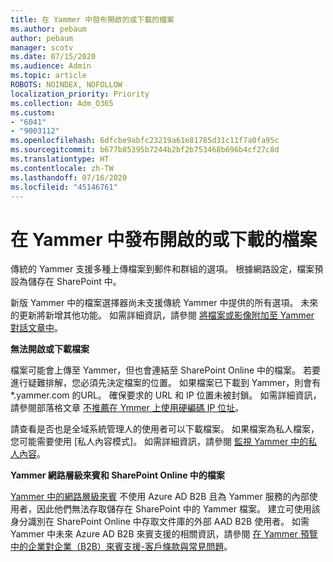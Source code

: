 ```yaml
---
title: 在 Yammer 中發布開啟的或下載的檔案
ms.author: pebaum
author: pebaum
manager: scotv
ms.date: 07/15/2020
ms.audience: Admin
ms.topic: article
ROBOTS: NOINDEX, NOFOLLOW
localization_priority: Priority
ms.collection: Adm_O365
ms.custom:
- "6041"
- "9003112"
ms.openlocfilehash: 6dfcbe9abfc23219a61e81785d31c11f7a0fa95c
ms.sourcegitcommit: b677b85395b7244b2bf2b753468b696b4cf27c8d
ms.translationtype: HT
ms.contentlocale: zh-TW
ms.lasthandoff: 07/16/2020
ms.locfileid: "45146761"
---
```

# <a name="issue-opening-or-downloading-files-in-yammer"></a>在 Yammer 中發布開啟的或下載的檔案

傳統的 Yammer 支援多種上傳檔案到郵件和群組的選項。 根據網路設定，檔案預設為儲存在 SharePoint 中。

新版 Yammer 中的檔案選擇器尚未支援傳統 Yammer 中提供的所有選項。 未來的更新將新增其他功能。 如需詳細資訊，請參閱 [將檔案或影像附加至 Yammer 對話文章中](https://support.microsoft.com/office/attach-a-file-or-image-to-a-yammer-conversation-post-8d2d17f7-8f37-4535-961e-518d751be7e8)。

**無法開啟或下載檔案**  

檔案可能會上傳至 Yammer，但也會連結至 SharePoint Online 中的檔案。 若要進行疑難排解，您必須先決定檔案的位置。 如果檔案已下載到 Yammer，則會有 *.yammer.com 的URL。 確保要求的 URL 和 IP 位置未被封鎖。 如需詳細資訊，請參閱部落格文章 [不推薦在 Ymmer 上使用硬編碼 IP 位址](https://techcommunity.microsoft.com/t5/yammer-blog/using-hard-coded-ip-addresses-for-yammer-is-not-recommended/ba-p/276592)。

請查看是否也是全域系統管理人的使用者可以下載檔案。 如果檔案為私人檔案，您可能需要使用 [私人內容模式]。 如需詳細資訊，請參閱 [監視 Yammer 中的私人內容](https://docs.microsoft.com/yammer/manage-security-and-compliance/monitor-private-content)。  

**Yammer 網路層級來賓和 SharePoint Online 中的檔案**  

[Yammer 中的網路層級來賓](https://docs.microsoft.com/yammer/manage-yammer-users/add-block-or-remove-users#invite-guests) 不使用 Azure AD B2B 且為 Yammer 服務的內部使用者，因此他們無法存取儲存在 SharePoint 中的 Yammer 檔案。 建立可使用該身分識別在 SharePoint Online 中存取文件庫的外部 AAD B2B 使用者。 如需 Yammer 中未來 Azure AD B2B 來賓支援的相關資訊，請參閱 [在 Yammer 預覽中的企業對企業（B2B）來賓支援-客戶條款與常見問題](https://docs.microsoft.com/yammer/get-started-with-yammer/azure-ad-b2b-guests-yammer)。